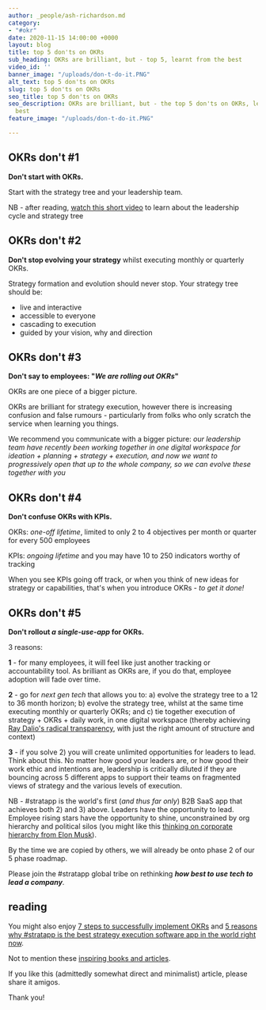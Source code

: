 ```yaml
---
author: _people/ash-richardson.md
category:
- "#okr"
date: 2020-11-15 14:00:00 +0000
layout: blog
title: top 5 don'ts on OKRs
sub_heading: OKRs are brilliant, but - top 5, learnt from the best
video_id: ''
banner_image: "/uploads/don-t-do-it.PNG"
alt_text: top 5 don'ts on OKRs
slug: top 5 don'ts on OKRs
seo_title: top 5 don'ts on OKRs
seo_description: OKRs are brilliant, but - the top 5 don'ts on OKRs, learnt from the
  best
feature_image: "/uploads/don-t-do-it.PNG"

---
```

## OKRs don't #1

**Don't start with OKRs.**

Start with the strategy tree and your leadership team.

NB - after reading, [watch this short video](https://youtu.be/DqsXkZs75Lk "the leadership cycle") to learn about the leadership cycle and strategy tree

## OKRs don't #2

**Don't stop evolving your strategy** whilst executing monthly or quarterly OKRs.

Strategy formation and evolution should never stop.  Your strategy tree should be:

* live and interactive
* accessible to everyone
* cascading to execution
* guided by your vision, why and direction

## OKRs don't #3

**Don't say to employees: "_We are rolling out OKRs_"**

OKRs are one piece of a bigger picture.

OKRs are brilliant for strategy execution, however there is increasing confusion and false rumours - particularly from folks who only scratch the service when learning you things.

We recommend you communicate with a bigger picture: _our leadership team have recently been working together in one digital workspace for ideation + planning + strategy + execution, and now we want to progressively open that up to the whole company, so we can evolve these together with you_

## OKRs don't #4

**Don't confuse OKRs with KPIs.**

OKRs: _one-off lifetime_, limited to only 2 to 4 objectives per month or quarter for every 500 employees

KPIs: _ongoing lifetime_ and you may have 10 to 250 indicators worthy of tracking

When you see KPIs going off track, or when you think of new ideas for strategy or capabilities, that's when you introduce OKRs - _to get it done!_

## OKRs don't #5

**Don't rollout _a single-use-app_ for OKRs.**

3 reasons:

**1** - for many employees, it will feel like just another tracking or accountability tool.  As brilliant as OKRs are, if you do that, employee adoption will fade over time.

**2** - go for _next gen tech_ that allows you to: a) evolve the strategy tree to a 12 to 36 month horizon; b) evolve the strategy tree, whilst at the same time executing monthly or quarterly OKRs; and c) tie together execution of strategy + OKRs + daily work, in one digital workspace (thereby achieving [Ray Dalio's radical transparency](https://stratappsaas.com/blog/radical-transparency/ "Ray Dalio's radical transparency"), with just the right amount of structure and context)

**3** - if you solve 2) you will create unlimited opportunities for leaders to lead.  Think about this.  No matter how good your leaders are, or how good their work ethic and intentions are, leadership is critically diluted if they are bouncing across 5 different apps to support their teams on fragmented views of strategy and the various levels of execution.

NB - #stratapp is the world's first (_and thus far only_) B2B SaaS app that achieves both 2) and 3) above.  Leaders have the opportunity to lead.  Employee rising stars have the opportunity to shine, unconstrained by org hierarchy and political silos (you might like this [thinking on corporate hierarchy from Elon Musk](https://cleantechnica.com/2018/05/15/elon-musk-takes-on-corporate-hierarchy-in-note-to-tesla-employees/ "Elon Musk on corporate hierarchy")).

By the time we are copied by others, we will already be onto phase 2 of our 5 phase roadmap.

Please join the #stratapp global tribe on rethinking **_how best to use tech to lead a company_**.

## reading

You might also enjoy [7 steps to successfully implement OKRs]() and [5 reasons why #stratapp is the best strategy execution software app in the world right now](https://stratappsaas.com/blog/best-strategy-execution-software-app/ "best strategy execution software app").

Not to mention these [inspiring books and articles](https://stratappsaas.com/resources/ "resources").

If you like this (admittedly somewhat direct and minimalist) article, please share it amigos.

Thank you!
